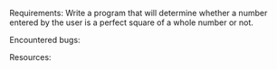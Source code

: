 Requirements:
Write a program that will determine whether a number entered by the user is a perfect square of a whole number or not.


Encountered bugs:


Resources:
